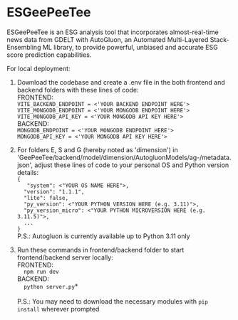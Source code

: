 # ESGeePeeTee
ESGeePeeTee is an ESG analysis tool that incorporates almost-real-time news data from GDELT with AutoGluon, an Automated Multi-Layered Stack-Ensembling ML library, to provide powerful, unbiased and accurate ESG score prediction capabilities.

For local deployment:<br />
1. Download the codebase and create a .env file in the both frontend and backend folders with these lines of code:<br />
FRONTEND:<br />
  `VITE_BACKEND_ENDPOINT = <'YOUR BACKEND ENDPOINT HERE'>`<br />
  `VITE_MONGODB_ENDPOINT = <'YOUR MONGODB ENDPOINT HERE'>`<br />
  `VITE_MONGODB_API_KEY = <'YOUR MONGODB API KEY HERE'>`<br />
BACKEND:<br />
  `MONGODB_ENDPOINT = <'YOUR MONGODB ENDPOINT HERE'>`<br />
  `MONGODB_API_KEY = <'YOUR MONGODB API KEY HERE'>`<br />
2. For folders E, S and G (hereby noted as 'dimension') in 'GeePeeTee/backend/model/dimension/AutogluonModels/ag-<somerandomnumber>/metadata.json', adjust these lines of code to your personal OS and Python version details:<br />
`{`<br />
`   "system": <"YOUR OS NAME HERE">,`<br />
`  "version": "1.1.1",`<br />
`  "lite": false,`<br />
`  "py_version": <"YOUR PYTHON VERSION HERE (e.g. 3.11)">,`<br />
`  "py_version_micro": <"YOUR PYTHON MICROVERSION HERE (e.g. 3.11.5)">,`<br />
`  ...`<br />
`}`<br />
P.S.: Autogluon is currently available up to Python 3.11 only<br />

3. Run these commands in frontend/backend folder to start frontend/backend server locally:<br />
FRONTEND:<br />
`  npm run dev`<br />
BACKEND:<br />
`  python server.py`*<br />
<br />P.S.: You may need to download the necessary modules with `pip install` wherever prompted<br />
